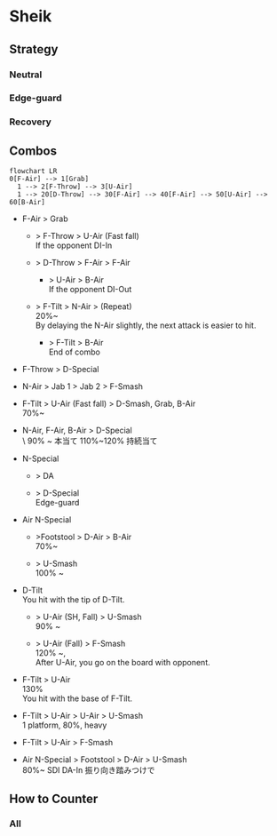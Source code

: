 # Sheik

## Strategy

### Neutral

### Edge-guard

### Recovery

## Combos

```mermaid
flowchart LR
0[F-Air] --> 1[Grab]
  1 --> 2[F-Throw] --> 3[U-Air]
  1 --> 20[D-Throw] --> 30[F-Air] --> 40[F-Air] --> 50[U-Air] --> 60[B-Air]

```

- F-Air > Grab

  - \> F-Throw > U-Air (Fast fall)\
    If the opponent DI-In

  - \> D-Throw > F-Air > F-Air

    - \> U-Air > B-Air
      \
      If the opponent DI-Out

  - \> F-Tilt > N-Air > (Repeat)\
    20%~\
    By delaying the N-Air slightly, the next attack is easier to hit.

    - \> F-Tilt > B-Air
      \
      End of combo

- F-Throw > D-Special

- N-Air > Jab 1 > Jab 2 > F-Smash

- F-Tilt > U-Air (Fast fall) > D-Smash, Grab, B-Air\
  70%~

- N-Air, F-Air, B-Air > D-Special\
  \ 90% ~ 本当て 110%~120% 持続当て

- N-Special

  - \> DA

  - \> D-Special\
    Edge-guard

- Air N-Special

  - \>Footstool > D-Air > B-Air\
    70%~

  - \> U-Smash\
    100% ~

- D-Tilt\
  You hit with the tip of D-Tilt.

  - \> U-Air (SH, Fall) > U-Smash\
    90% ~

  - \> U-Air (Fall) > F-Smash\
    120% ~,\
    After U-Air, you go on the board with opponent.

- F-Tilt > U-Air\
  130%\
  You hit with the base of F-Tilt.

- F-Tilt > U-Air > U-Air > U-Smash\
  1 platform, 80%, heavy

- F-Tilt > U-Air > F-Smash

- Air N-Special > Footstool > D-Air > U-Smash\
  80%~ SDI DA-In 振り向き踏みつけで

## How to Counter

### All
